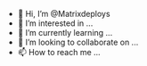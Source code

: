 - 👋 Hi, I’m @Matrixdeploys
- 👀 I’m interested in ...
- 🌱 I’m currently learning ...
- 💞️ I’m looking to collaborate on ...
- 📫 How to reach me ...

<!---
Matrixdeploys/Matrixdeploys is a ✨ special ✨ repository because its `README.md` (this file) appears on your GitHub profile.
You can click the Preview link to take a look at your changes.
--->
